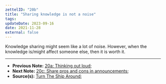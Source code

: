 ```yaml
---
zettelID: "20b"
title: "Sharing knowledge is not a noise"
tags:
updateDate: 2023-09-16
date: 2021-11-28
external: false
---
```


Knowledge sharing might seem like a lot of noise. However, when the knowledge is/might affect someone else, then it is worth it.

---

- **Previous Note:** [20a: Thinking out loud](/notes/20a/);
- **Next Note:** [20c: Share pros and cons in announcements](/notes/20c/);
- **Source(s):** [Turn The Ship Around](/turn-the-ship-around-summary-book-chapter-notes/);
